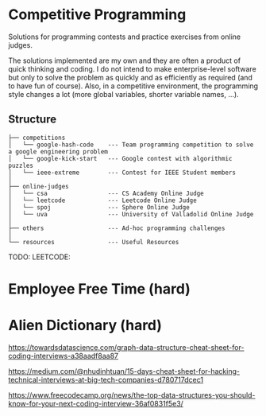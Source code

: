 # Competitive Programming

Solutions for programming contests and practice exercises from online judges.

The solutions implemented are my own and they are often a product of quick thinking and coding. I do not intend to make enterprise-level software but only to solve the problem as quickly and as efficiently as required (and to have fun of course). Also, in a competitive environment, the programming style changes a lot (more global variables, shorter variable names, ...).

## Structure

```
├── competitions
│   └── google-hash-code    --- Team programming competition to solve a google engineering problem
│   └── google-kick-start   --- Google contest with algorithmic puzzles
│   └── ieee-extreme        --- Contest for IEEE Student members
│
├── online-judges
│   └── csa                 --- CS Academy Online Judge
│   └── leetcode            --- Leetcode Online Judge
│   └── spoj                --- Sphere Online Judge
│   └── uva                 --- University of Valladolid Online Judge
│
├── others                  --- Ad-hoc programming challenges
│
└── resources               --- Useful Resources
```


TODO: LEETCODE:
# Employee Free Time (hard)
# Alien Dictionary (hard)

https://towardsdatascience.com/graph-data-structure-cheat-sheet-for-coding-interviews-a38aadf8aa87

https://medium.com/@nhudinhtuan/15-days-cheat-sheet-for-hacking-technical-interviews-at-big-tech-companies-d780717dcec1

https://www.freecodecamp.org/news/the-top-data-structures-you-should-know-for-your-next-coding-interview-36af0831f5e3/